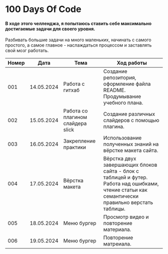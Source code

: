 # 100 Days Of Code 
#### В ходе этого челленджа, я попытаюсь ставить себе максимально достигаемые задачи для своего уровня.
Разбивать большие задачи на много маленьких, начинать с самого простого, а самое главное - наслаждаться процессом и заставлять свой мозг работать.

| Номер     | Дата        |     Тема | Ход работы      |
| ---       | ---         |    ----    |   ---     |
| 001        |14.05.2024   |  Работа с гитхаб          |  Создание репозитория, оформление файла README. Продумывание учебного плана.  |
| 002        |15.05.2024   |  Работа со плагином слайдера slick         |  Создание различных слайдеров с помощью плагина.         |
| 003        |16.05.2024   | Закрепление практики   |  Использование полученных знаний на вёрстке макета сайта.
| 004        |17.05.2024   | Вёрстка макета   | Вёрстка двух завершающих блоков сайта - блок с таблицей и футер. Работа над ошибками, чтение статьи как семантически правильно верстать таблицы.
| 005        |18.05.2024   | Меню бургер   | Просмотр видео и повторение материала.
| 006        |19.05.2024   | Меню бургер   | Повторение матреиала.